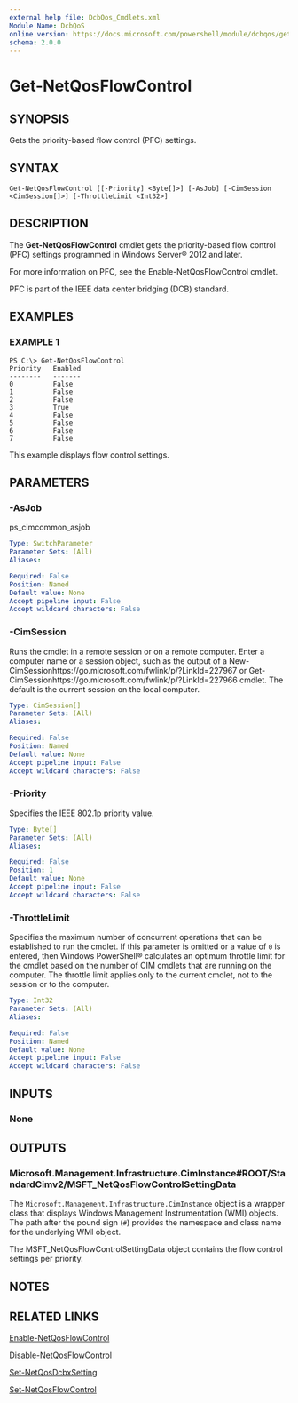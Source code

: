 ```yaml
---
external help file: DcbQos_Cmdlets.xml
Module Name: DcbQoS
online version: https://docs.microsoft.com/powershell/module/dcbqos/get-netqosflowcontrol?view=windowsserver2012-ps&wt.mc_id=ps-gethelp
schema: 2.0.0
---
```


# Get-NetQosFlowControl

## SYNOPSIS
Gets the priority-based flow control (PFC) settings.

## SYNTAX

```
Get-NetQosFlowControl [[-Priority] <Byte[]>] [-AsJob] [-CimSession <CimSession[]>] [-ThrottleLimit <Int32>]
```

## DESCRIPTION
The **Get-NetQosFlowControl** cmdlet gets the priority-based flow control (PFC) settings programmed in Windows Server® 2012 and later.

For more information on PFC, see the Enable-NetQosFlowControl cmdlet.

PFC is part of the IEEE data center bridging (DCB) standard.

## EXAMPLES

### EXAMPLE 1
```
PS C:\> Get-NetQosFlowControl
Priority   Enabled 
--------   ------- 
0          False 
1          False 
2          False 
3          True 
4          False 
5          False 
6          False 
7          False
```

This example displays flow control settings.

## PARAMETERS

### -AsJob
ps_cimcommon_asjob

```yaml
Type: SwitchParameter
Parameter Sets: (All)
Aliases: 

Required: False
Position: Named
Default value: None
Accept pipeline input: False
Accept wildcard characters: False
```

### -CimSession
Runs the cmdlet in a remote session or on a remote computer.
Enter a computer name or a session object, such as the output of a New-CimSessionhttps://go.microsoft.com/fwlink/p/?LinkId=227967 or Get-CimSessionhttps://go.microsoft.com/fwlink/p/?LinkId=227966 cmdlet.
The default is the current session on the local computer.

```yaml
Type: CimSession[]
Parameter Sets: (All)
Aliases: 

Required: False
Position: Named
Default value: None
Accept pipeline input: False
Accept wildcard characters: False
```

### -Priority
Specifies the IEEE 802.1p priority value.

```yaml
Type: Byte[]
Parameter Sets: (All)
Aliases: 

Required: False
Position: 1
Default value: None
Accept pipeline input: False
Accept wildcard characters: False
```

### -ThrottleLimit
Specifies the maximum number of concurrent operations that can be established to run the cmdlet.
If this parameter is omitted or a value of `0` is entered, then Windows PowerShell® calculates an optimum throttle limit for the cmdlet based on the number of CIM cmdlets that are running on the computer.
The throttle limit applies only to the current cmdlet, not to the session or to the computer.

```yaml
Type: Int32
Parameter Sets: (All)
Aliases: 

Required: False
Position: Named
Default value: None
Accept pipeline input: False
Accept wildcard characters: False
```

## INPUTS

### None

## OUTPUTS

### Microsoft.Management.Infrastructure.CimInstance#ROOT/StandardCimv2/MSFT_NetQosFlowControlSettingData
The `Microsoft.Management.Infrastructure.CimInstance` object is a wrapper class that displays Windows Management Instrumentation (WMI) objects.
The path after the pound sign (`#`) provides the namespace and class name for the underlying WMI object.

The MSFT_NetQosFlowControlSettingData object contains the flow control settings per priority.

## NOTES

## RELATED LINKS

[Enable-NetQosFlowControl](./Enable-NetQosFlowControl.md)

[Disable-NetQosFlowControl](./Disable-NetQosFlowControl.md)

[Set-NetQosDcbxSetting](./Set-NetQosDcbxSetting.md)

[Set-NetQosFlowControl](./Set-NetQosFlowControl.md)

